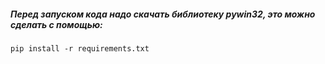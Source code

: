  ##### Перед запуском кода надо скачать библиотеку pywin32, это можно сделать с помощью: 
  `pip install -r requirements.txt`
